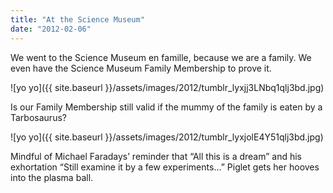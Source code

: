 ```yaml
---
title: "At the Science Museum"
date: "2012-02-06"
---
```


We went to the Science Museum en famille, because we are a family. We even have the Science Museum Family Membership to prove it.

![yo yo]({{ site.baseurl }}/assets/images/2012/tumblr_lyxjj3LNbq1qlj3bd.jpg)

Is our Family Membership still valid if the mummy of the family is eaten by a Tarbosaurus?

![yo yo]({{ site.baseurl }}/assets/images/2012/tumblr_lyxjolE4Y51qlj3bd.jpg)

Mindful of Michael Faradays’ reminder that “All this is a dream” and his exhortation “Still examine it by a few experiments…” Piglet gets her hooves into the plasma ball.
